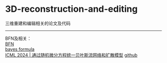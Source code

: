 # 3D-reconstruction-and-editing

三维重建和编辑相关的论文及代码

---
BFN及相关：  
[BFN](https://zhuanlan.zhihu.com/p/659111986)  
[bayes formula](https://zhuanlan.zhihu.com/p/669566607)  
[ICML 2024 | 通过随机微分方程统一贝叶斯流网络和扩散模型](https://mp.weixin.qq.com/s?__biz=MzI1MjQ2OTQ3Ng==&mid=2247637804&idx=1&sn=62fd3ea24e65b216cf37ab2fecb3ff15&chksm=e9efd2a7de985bb169e144722b5b0118ed066d6eea2d5d393c7a978d5bb7377b8af0233df08e&scene=27)
[github](https://github.com/ML-GSAI/BFN-Solver) 


